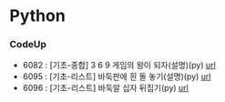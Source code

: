 # Python

### CodeUp

- 6082 : [기초-종합] 3 6 9 게임의 왕이 되자(설명)(py) [url](https://codeup.kr/problem.php?id=6082)
- 6095 : [기초-리스트] 바둑판에 흰 돌 놓기(설명)(py) [url](https://codeup.kr/problem.php?id=6095)
- 6096 : [기초-리스트] 바둑알 십자 뒤집기(py) [url](https://codeup.kr/problem.php?id=6096)
